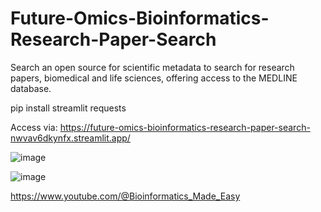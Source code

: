 # Future-Omics-Bioinformatics-Research-Paper-Search
Search an open source for scientific metadata to search for research papers, biomedical and life sciences, offering access to the MEDLINE database.

pip install streamlit requests

Access via: https://future-omics-bioinformatics-research-paper-search-nwvav6dkynfx.streamlit.app/



![image](https://github.com/user-attachments/assets/a221e0f2-b5d8-4d40-abe7-44eaac43fb24)



![image](https://github.com/user-attachments/assets/850d7ec9-c055-4641-8747-d21736ec315a)



https://www.youtube.com/@Bioinformatics_Made_Easy
